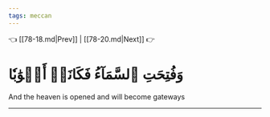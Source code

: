 ```yaml
---
tags: meccan
---
```


👈 [[78-18.md|Prev]] | [[78-20.md|Next]] 👉

# وَفُتِحَتِ ٱلسَّمَآءُ فَكَانَتۡ أَبۡوَٰبٗا

And the heaven is opened and will become gateways

---


